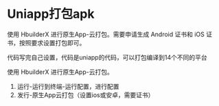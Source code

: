 # Uniapp打包apk

使用 HbuilderX 进行原生App-云打包。需要申请生成 Android 证书和 iOS 证书，按照要求设置打包即可。

代码写完自己设置，代码是uniapp的代码，可以打包编译到14个不同的平台

使用 HbuilderX 进行原生App-云打包。
1. 运行-运行到终端-运行配置，进行配置
2. 发行-原生App云打包（设置ios或安卓，需要证书）
